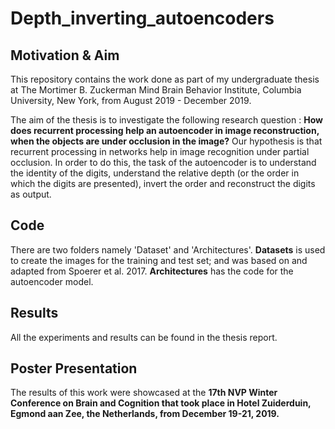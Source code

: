 # Depth_inverting_autoencoders
## Motivation & Aim

This repository contains the work done as part of my undergraduate thesis at The Mortimer B. Zuckerman Mind Brain Behavior Institute, Columbia University, New York, from August 2019 - December 2019.

The aim of the thesis is to investigate the following research question : **How does recurrent processing help an autoencoder in image reconstruction, when the objects are under occlusion in the image?**  Our hypothesis is that recurrent processing in networks help in image recognition under partial occlusion. In order to do this, the task of the autoencoder is to understand the identity of the digits, understand the relative depth (or the order in which the digits are presented), invert the order and reconstruct the digits as output. 

## Code
There are two folders namely 'Dataset' and 'Architectures'. **Datasets** is used to create the images for the training and test set; and was based on and adapted from Spoerer et al. 2017. **Architectures** has the code for the autoencoder model.

## Results
All the experiments and results can be found in the thesis report. 

## Poster Presentation
The results of this work were showcased at the **17th NVP Winter Conference on Brain and Cognition that took place in Hotel Zuiderduin, Egmond aan Zee, the Netherlands, from December 19-21, 2019.**



